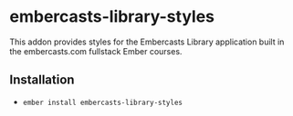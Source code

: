# embercasts-library-styles

This addon provides styles for the Embercasts Library application built in the embercasts.com fullstack Ember courses.

## Installation

* `ember install embercasts-library-styles`
